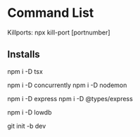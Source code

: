 # Command List

Killports: npx kill-port [portnumber]

## Installs
npm i -D tsx

npm i -D concurrently
npm i -D nodemon

npm i -D express 
    npm i -D @types/express

npm i -D lowdb

git init -b dev
